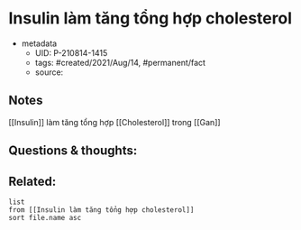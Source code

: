 # Insulin làm tăng tổng hợp cholesterol

- metadata
	- UID: P-210814-1415
	- tags: #created/2021/Aug/14, #permanent/fact 
	- source: 

## Notes
[[Insulin]] làm tăng tổng hợp [[Cholesterol]] trong [[Gan]]

## Questions & thoughts:

## Related:
```dataview
list
from [[Insulin làm tăng tổng hợp cholesterol]]
sort file.name asc
```
